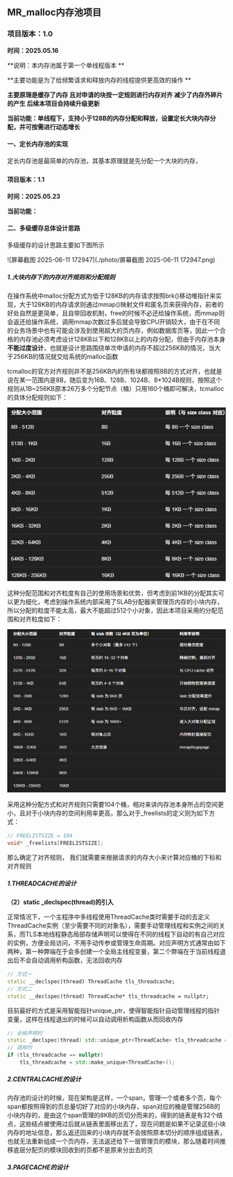 ## MR_malloc内存池项目

### 项目版本：1.0

**时间：2025.05.16**

**说明：本内存池属于第一个单线程版本 **

**主要功能是为了给频繁请求和释放内存的线程提供更高效的操作 **

**主要原理是缓存了内存 且对申请的块按一定规则进行内存对齐 减少了内存外碎片的产生 后续本项目会持续升级更新**

**当前功能：单线程下，支持小于128B的内存分配和释放，设置定长大块内存分配，并可按需进行动态增长**

#### 一、定长内存池的实现

定长内存池是最简单的内存池，其基本原理就是先分配一个大块的内存，







##### 

#### 项目版本：1.1

**时间：2025.05.23**

**当前功能：**

#### 二、多级缓存总体设计思路

多级缓存的设计思路主要如下图所示

![屏幕截图 2025-06-11 172947](./photo/屏幕截图 2025-06-11 172947.png)



##### 1.大块内存下的内存对齐规则和分配规则

在操作系统中malloc分配方式为低于128KB的内存请求按照brk()移动堆指针来实现，大于128KB的内存请求则通过mmap()映射文件和匿名页来获得内存，前者的好处自然是更简单，且自带回收机制，free的时候不必还给操作系统，而mmap则会返还给操作系统，调用mmap次数过多后就会导致CPU开销较大，由于在不同的业务场景中也有可能会涉及到使用超大的页内存，例如数据库页等，因此一个合格的内存池必须考虑设计128KB以下和128KB以上的内存分配，但由于内存池本身**不能过度设计**，也就是设计思路围绕单次申请的内存不超过256KB的情况，当大于256KB的情况就交给系统的malloc函数

tcmalloc的官方对齐规则并不是256KB内的所有块都按照8B的方式对齐，也就是说在某一范围内是8B，随后变为16B、128B、1024B、8*1024B规则，按照这个规则从1B~256KB原本26万多个分配节点（桶）只用160个桶即可解决，tcmalloc的具体分配规则如下：

![image-20250524164919511](./photo/image-20250524164919511.png)

这种分配范围和对齐粒度有自己的使用场景和优势，但考虑到前1KB的分配其实可以更为细化，考虑到操作系统内部采用了SLAB分配器来管理页内存的小块内存，所以分配的粒度不能太高，最大不能超过512个小对象，因此本项目采用的分配范围和对齐粒度如下：

![image-20250524165345601](./photo/image-20250524165345601.png)

采用这种分配方式和对齐规则只需要104个桶，相对来讲内存池本身所占的空间更小，且对于小块内存的空间利用率更高，那么对于_freelists的定义则为如下方式：

```cpp
// FREELISTSIZE = 104
void* _freelists[FREELISTSIZE];
```

那么确定了对齐规则， 我们就需要来根据请求的内存大小来计算对应桶的下标和对齐规则

##### 1.THREADCACHE的设计



**（2）static _declspec(thread)的引入**

​		正常情况下，一个主程序中多线程使用ThreadCache类时需要手动的去定义ThreadCache实例（至少需要不同的对象名），需要手动管理线程和实例之间的关系，而TLS本地线程静态局部存储声明可以使得在不同的线程下自动的有自己对应的实例，方便全局访问，不用手动传参或管理生命周期。对应声明方式通常由如下两种，第一种弊端在于会多创建一个全局主线程变量，第二个弊端在于当前线程退出后不会自动调用析构函数，无法回收内存

```cpp
// 方式一
static __declspec(thread) ThreadCache tls_threadcache;
// 方式二
static __declspec(thread) ThreadCache* tls_threadcache = nullptr;
```

​		目前最好的方式是采用智能指针unique_ptr<T>，使得智能指针自动管理线程的指针变量，这样在线程退出的时候可以自动调用析构函数从而回收内存

```cpp
// 全局声明时
static _declspec(thread) std::unique_ptr<ThreadCache> tls_threadcache = nullptr;
// 调用时
if (tls_threadcache == nullptr)
	tls_threadcache = std::make_unique<ThreadCache>();
```



##### 2.CENTRALCACHE的设计



内存池的设计的时候，现在架构是这样，一个span，管理一个或者多个页，每个span都按照得到的页总量切好了对应的小块内存，span对应的桶是管理256B的小块内存的，是由这个span管理的8KB的页切分而来的，得到的链表是有32个结点，这些结点被使用过后就从链表里面移出去了，现在问题是如果不记录这些小块内存的地址信息，那么返还回来的小块内存就不会按照原本切分的顺序组成链表，也就无法重新组成一个页内存，无法返还给下一层管理页的模块，那么随着时间推移底层分配页的模块回收到的页都不是原来分出去的页





##### 3.PAGECACHE的设计

















